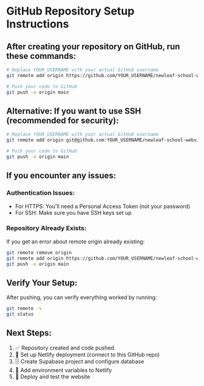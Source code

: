 # GitHub Repository Setup Instructions

## After creating your repository on GitHub, run these commands:

```bash
# Replace YOUR_USERNAME with your actual GitHub username
git remote add origin https://github.com/YOUR_USERNAME/newleaf-school-website.git

# Push your code to GitHub
git push -u origin main
```

## Alternative: If you want to use SSH (recommended for security):

```bash
# Replace YOUR_USERNAME with your actual GitHub username
git remote add origin git@github.com:YOUR_USERNAME/newleaf-school-website.git

# Push your code to GitHub
git push -u origin main
```

## If you encounter any issues:

### Authentication Issues:
- For HTTPS: You'll need a Personal Access Token (not your password)
- For SSH: Make sure you have SSH keys set up

### Repository Already Exists:
If you get an error about remote origin already existing:
```bash
git remote remove origin
git remote add origin https://github.com/YOUR_USERNAME/newleaf-school-website.git
git push -u origin main
```

## Verify Your Setup:
After pushing, you can verify everything worked by running:
```bash
git remote -v
git status
```

## Next Steps:
1. ✅ Repository created and code pushed
2. 🔧 Set up Netlify deployment (connect to this GitHub repo)
3. 🗄️ Create Supabase project and configure database
4. 🔑 Add environment variables to Netlify
5. 🚀 Deploy and test the website